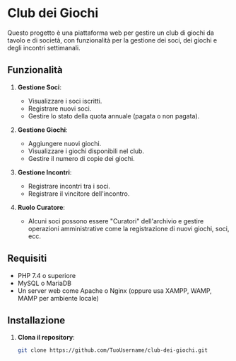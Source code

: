 # Club dei Giochi

Questo progetto è una piattaforma web per gestire un club di giochi da tavolo e di società, con funzionalità per la gestione dei soci, dei giochi e degli incontri settimanali.

## Funzionalità

1. **Gestione Soci**:
   - Visualizzare i soci iscritti.
   - Registrare nuovi soci.
   - Gestire lo stato della quota annuale (pagata o non pagata).

2. **Gestione Giochi**:
   - Aggiungere nuovi giochi.
   - Visualizzare i giochi disponibili nel club.
   - Gestire il numero di copie dei giochi.

3. **Gestione Incontri**:
   - Registrare incontri tra i soci.
   - Registrare il vincitore dell'incontro.

4. **Ruolo Curatore**:
   - Alcuni soci possono essere "Curatori" dell'archivio e gestire operazioni amministrative come la registrazione di nuovi giochi, soci, ecc.

## Requisiti

- PHP 7.4 o superiore
- MySQL o MariaDB
- Un server web come Apache o Nginx (oppure usa XAMPP, WAMP, MAMP per ambiente locale)

## Installazione

1. **Clona il repository**:

   ```bash
   git clone https://github.com/TuoUsername/club-dei-giochi.git
